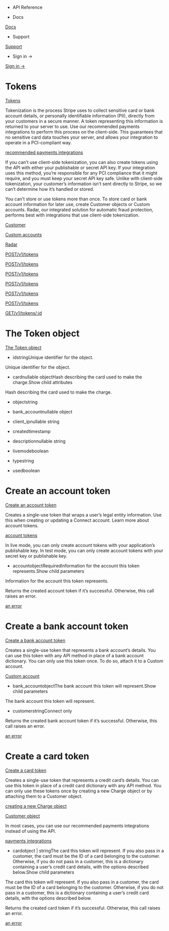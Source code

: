 - API Reference

- Docs

[Docs](/)

- Support

[Support](https://support.stripe.com)

- Sign in →

[Sign in →](https://dashboard.stripe.com/login)

# Tokens

[Tokens](/api/tokens)

Tokenization is the process Stripe uses to collect sensitive card or bank account details, or personally identifiable information (PII), directly from your customers in a secure manner. A token representing this information is returned to your server to use. Use our recommended payments integrations to perform this process on the client-side. This guarantees that no sensitive card data touches your server, and allows your integration to operate in a PCI-compliant way.

[recommended payments integrations](/payments)

If you can’t use client-side tokenization, you can also create tokens using the API with either your publishable or secret API key. If your integration uses this method, you’re responsible for any PCI compliance that it might require, and you must keep your secret API key safe. Unlike with client-side tokenization, your customer’s information isn’t sent directly to Stripe, so we can’t determine how it’s handled or stored.

You can’t store or use tokens more than once. To store card or bank account information for later use, create Customer objects or Custom accounts. Radar, our integrated solution for automatic fraud protection, performs best with integrations that use client-side tokenization.

[Customer](/api#customers)

[Custom accounts](/api#external_accounts)

[Radar](/radar)

[POST/v1/tokens](/api/tokens/create_account)

[POST/v1/tokens](/api/tokens/create_bank_account)

[POST/v1/tokens](/api/tokens/create_card)

[POST/v1/tokens](/api/tokens/create_cvc_update)

[POST/v1/tokens](/api/tokens/create_person)

[POST/v1/tokens](/api/tokens/create_pii)

[GET/v1/tokens/:id](/api/tokens/retrieve)

# The Token object

[The Token object](/api/tokens/object)

- idstringUnique identifier for the object.

Unique identifier for the object.

- cardnullable objectHash describing the card used to make the charge.Show child attributes

Hash describing the card used to make the charge.

- objectstring

- bank_accountnullable object

- client_ipnullable string

- createdtimestamp

- descriptionnullable string

- livemodeboolean

- typestring

- usedboolean

# Create an account token

[Create an account token](/api/tokens/create_account)

Creates a single-use token that wraps a user’s legal entity information. Use this when creating or updating a Connect account. Learn more about account tokens.

[account tokens](/connect/account-tokens)

In live mode, you can only create account tokens with your application’s publishable key. In test mode, you can only create account tokens with your secret key or publishable key.

- accountobjectRequiredInformation for the account this token represents.Show child parameters

Information for the account this token represents.

Returns the created account token if it’s successful. Otherwise, this call raises an error.

[an error](#errors)

# Create a bank account token

[Create a bank account token](/api/tokens/create_bank_account)

Creates a single-use token that represents a bank account’s details. You can use this token with any API method in place of a bank account dictionary. You can only use this token once. To do so, attach it to a Custom account.

[Custom account](#accounts)

- bank_accountobjectThe bank account this token will represent.Show child parameters

The bank account this token will represent.

- customerstringConnect only

Returns the created bank account token if it’s successful. Otherwise, this call raises an error.

[an error](#errors)

# Create a card token

[Create a card token](/api/tokens/create_card)

Creates a single-use token that represents a credit card’s details. You can use this token in place of a credit card dictionary with any API method. You can only use these tokens once by creating a new Charge object or by attaching them to a Customer object.

[creating a new Charge object](#create_charge)

[Customer object](#create_customer)

In most cases, you can use our recommended payments integrations instead of using the API.

[payments integrations](/payments)

- cardobject | stringThe card this token will represent. If you also pass in a customer, the card must be the ID of a card belonging to the customer. Otherwise, if you do not pass in a customer, this is a dictionary containing a user’s credit card details, with the options described below.Show child parameters

The card this token will represent. If you also pass in a customer, the card must be the ID of a card belonging to the customer. Otherwise, if you do not pass in a customer, this is a dictionary containing a user’s credit card details, with the options described below.

Returns the created card token if it’s successful. Otherwise, this call raises an error.

[an error](#errors)
